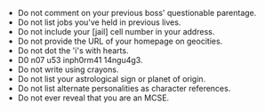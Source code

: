 - Do not comment on your previous boss' questionable parentage.
- Do not list jobs you've held in previous lives.
- Do not include your [jail] cell number in your address.
- Do not provide the URL of your homepage on geocities.
- Do not dot the 'i's with hearts.
- D0 n07 u53 inph0rm41 14ngu4g3.
- Do not write using crayons.
- Do not list your astrological sign or planet of origin.
- Do not list alternate personalities as character references.
- Do not ever reveal that you are an MCSE.

